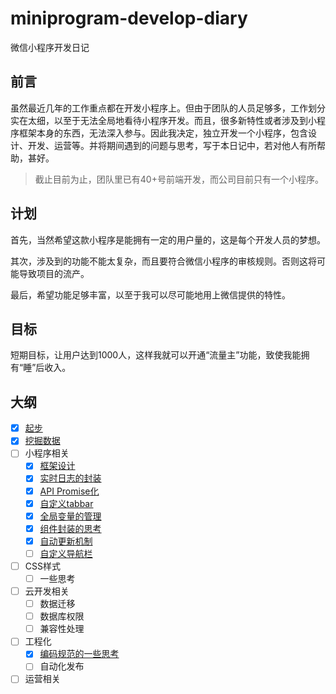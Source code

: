 # miniprogram-develop-diary
微信小程序开发日记

## 前言

虽然最近几年的工作重点都在开发小程序上。但由于团队的人员足够多，工作划分实在太细，以至于无法全局地看待小程序开发。而且，很多新特性或者涉及到小程序框架本身的东西，无法深入参与。因此我决定，独立开发一个小程序，包含设计、开发、运营等。并将期间遇到的问题与思考，写于本日记中，若对他人有所帮助，甚好。

> 截止目前为止，团队里已有40+号前端开发，而公司目前只有一个小程序。

## 计划

首先，当然希望这款小程序是能拥有一定的用户量的，这是每个开发人员的梦想。

其次，涉及到的功能不能太复杂，而且要符合微信小程序的审核规则。否则这将可能导致项目的流产。

最后，希望功能足够丰富，以至于我可以尽可能地用上微信提供的特性。

## 目标

短期目标，让用户达到1000人，这样我就可以开通“流量主”功能，致使我能拥有“睡”后收入。

## 大纲

- [x] [起步](start.md)
- [x] [挖掘数据](fetch-data.md)
- [ ] 小程序相关
    - [x] [框架设计](frame-design.md)
    - [x] [实时日志的封装](log-wrapper.md)
    - [x] [API Promise化](api-promisify.md)
    - [x] [自定义tabbar](custom-tabbar.md)
    - [x] [全局变量的管理](global-data-manage.md)
    - [x] [组件封装的思考](thinking-about-components.md)
    - [x] [自动更新机制](update.md)
    - [ ] [自定义导航栏](custom-navigator.md)
- [ ] CSS样式
    - [ ] 一些思考
- [ ] 云开发相关
    - [ ] 数据迁移
    - [ ] 数据库权限
    - [ ] 兼容性处理
- [ ] 工程化
    - [x] [编码规范的一些思考](code-style-guide.md)
    - [ ] 自动化发布
- [ ] 运营相关